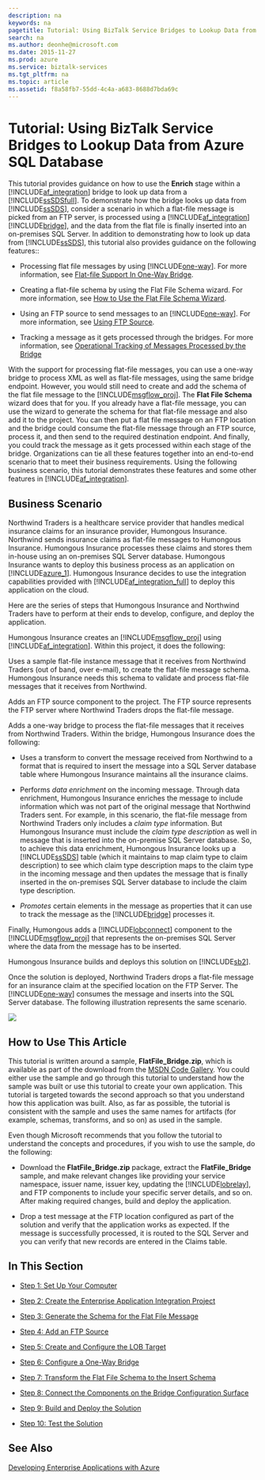 ```yaml
---
description: na
keywords: na
pagetitle: Tutorial: Using BizTalk Service Bridges to Lookup Data from Azure SQL Database
search: na
ms.author: deonhe@microsoft.com
ms.date: 2015-11-27
ms.prod: azure
ms.service: biztalk-services
ms.tgt_pltfrm: na
ms.topic: article
ms.assetid: f8a58fb7-55dd-4c4a-a683-8688d7bda69c
---
```

# Tutorial: Using BizTalk Service Bridges to Lookup Data from Azure SQL Database
This tutorial provides guidance on how to use the **Enrich** stage within a [!INCLUDE[af_integration](/Token/af_integration_md.md)] bridge to look up data from a [!INCLUDE[ssSDSfull](/Token/ssSDSfull_md.md)]. To demonstrate how the bridge looks up data from [!INCLUDE[ssSDS](/Token/ssSDS_md.md)], consider a scenario in which a flat-file message is picked from an FTP server, is processed using a [!INCLUDE[af_integration](/Token/af_integration_md.md)][!INCLUDE[bridge](/Token/bridge_md.md)], and the data from the flat file is finally inserted into an on-premises SQL Server. In addition to demonstrating how to look up data from [!INCLUDE[ssSDS](/Token/ssSDS_md.md)], this tutorial also provides guidance on the following features::

- Processing flat file messages by using [!INCLUDE[one-way](/Token/one-way_md.md)]. For more information, see [Flat-file Support In One-Way Bridge](http://go.microsoft.com/fwlink/p/?LinkID=248909).

- Creating a flat-file schema by using the Flat File Schema wizard. For more information, see [How to Use the Flat File Schema Wizard](http://go.microsoft.com/fwlink/p/?LinkId=248911).

- Using an FTP source to send messages to an [!INCLUDE[one-way](/Token/one-way_md.md)]. For more information, see [Using FTP Source](http://go.microsoft.com/fwlink/p/?LinkId=248912).

- Tracking a message as it gets processed through the bridges. For more information, see [Operational Tracking of Messages Processed by the Bridge](http://go.microsoft.com/fwlink/p/?LinkId=250919)

With the support for processing flat-file messages, you can use a one-way bridge to process XML as well as flat-file messages, using the same bridge endpoint. However, you would still need to create and add the schema of the flat file message to the [!INCLUDE[msgflow_proj](/Token/msgflow_proj_md.md)]. The **Flat File Schema** wizard does that for you. If you already have a flat-file message, you can use the wizard to generate the schema for that flat-file message and also add it to the project. You can then put a flat file message on an FTP location and the bridge could consume the flat-file message through an FTP source, process it, and then send to the required destination endpoint. And finally, you could track the message as it gets processed within each stage of the bridge. Organizations can tie all these features together into an end-to-end scenario that to meet their business requirements. Using the following business scenario, this tutorial demonstrates these features and some other features in [!INCLUDE[af_integration](/Token/af_integration_md.md)].

## Business Scenario
Northwind Traders is a healthcare service provider that handles medical insurance claims for an insurance provider, Humongous Insurance. Northwind sends insurance claims as flat-file messages to Humongous Insurance. Humongous Insurance processes these claims and stores them in-house using an on-premises SQL Server database. Humongous Insurance wants to deploy this business process as an application on [!INCLUDE[azure_1](/Token/azure_1_md.md)]. Humongous Insurance decides to use the integration capabilities provided with [!INCLUDE[af_integration_full](/Token/af_integration_full_md.md)] to deploy this application on the cloud.

Here are the series of steps that Humongous Insurance and Northwind Traders have to perform at their ends to develop, configure, and deploy the application.

Humongous Insurance creates an [!INCLUDE[msgflow_proj](/Token/msgflow_proj_md.md)] using [!INCLUDE[af_integration](/Token/af_integration_md.md)]. Within this project, it does the following:

Uses a sample flat-file instance message that it receives from Northwind Traders (out of band, over e-mail), to create the flat-file message schema. Humongous Insurance needs this schema to validate and process flat-file messages that it receives from Northwind.

Adds an FTP source component to the project. The FTP source represents the FTP server where Northwind Traders drops the flat-file message.

Adds a one-way bridge to process the flat-file messages that it receives from Northwind Traders. Within the bridge, Humongous Insurance does the following:

- Uses a transform to convert the message received from Northwind to a format that is required to insert the message into a SQL Server database table where Humongous Insurance maintains all the insurance claims.

- Performs *data enrichment* on the incoming message. Through data enrichment, Humongous Insurance enriches the message to include information which was not part of the original message that Northwind Traders sent. For example, in this scenario, the flat-file message from Northwind Traders only includes a *claim type* information. But Humongous Insurance must include the *claim type description* as well in message that is inserted into the on-premise SQL Server database. So, to achieve this data enrichment, Humongous Insurance looks up a [!INCLUDE[ssSDS](/Token/ssSDS_md.md)] table (which it maintains to map claim type to claim description) to see which claim type description maps to the claim type in the incoming message and then updates the message that is finally inserted in the on-premises SQL Server database to include the claim type description.

- *Promotes* certain elements in the message as properties that it can use to track the message as the [!INCLUDE[bridge](/Token/bridge_md.md)] processes it.

Finally, Humongous adds a [!INCLUDE[lobconnect](/Token/lobconnect_md.md)] component to the [!INCLUDE[msgflow_proj](/Token/msgflow_proj_md.md)] that represents the on-premises SQL Server where the data from the message has to be inserted.

Humongous Insurance builds and deploys this solution on [!INCLUDE[sb2](/Token/sb2_md.md)].

Once the solution is deployed, Northwind Traders drops a flat-file message for an insurance claim at the specified location on the FTP Server. The [!INCLUDE[one-way](/Token/one-way_md.md)] consumes the message and inserts into the SQL Server database. The following illustration represents the same scenario.

![](/Image/FFBridge-Scenario.gif)

## How to Use This Article
This tutorial is written around a sample, **FlatFile_Bridge.zip**, which is available as part of the download from the [MSDN Code Gallery](http://go.microsoft.com/fwlink/p/?LinkID=249449). You could either use the sample and go through this tutorial to understand how the sample was built or use this tutorial to create your own application. This tutorial is targeted towards the second approach so that you understand how this application was built. Also, as far as possible, the tutorial is consistent with the sample and uses the same names for artifacts (for example, schemas, transforms, and so on) as used in the sample.

Even though Microsoft recommends that you follow the tutorial to understand the concepts and procedures, if you wish to use the sample, do the following:

- Download the **FlatFile_Bridge.zip** package, extract the **FlatFile_Bridge** sample, and make relevant changes like providing your service namespace, issuer name, issuer key, updating the [!INCLUDE[lobrelay](/Token/lobrelay_md.md)], and FTP components to include your specific server details, and so on. After making required changes, build and deploy the application.

- Drop a test message at the FTP location configured as part of the solution and verify that the application works as expected. If the message is successfully processed, it is routed to the SQL Server and you can verify that new records are entered in the Claims table.

## In This Section

- [Step 1: Set Up Your Computer](/Topic/Step_1__Set_Up_Your_Computer.md)

- [Step 2: Create the Enterprise Application Integration Project](/Topic/Step_2__Create_the_Enterprise_Application_Integration_Project.md)

- [Step 3: Generate the Schema for the Flat File Message](/Topic/Step_3__Generate_the_Schema_for_the_Flat_File_Message.md)

- [Step 4: Add an FTP Source](/Topic/Step_4__Add_an_FTP_Source.md)

- [Step 5: Create and Configure the LOB Target](/Topic/Step_5__Create_and_Configure_the_LOB_Target.md)

- [Step 6: Configure a One-Way Bridge](/Topic/Step_6__Configure_a_One-Way_Bridge.md)

- [Step 7: Transform the Flat File Schema to the Insert Schema](/Topic/Step_7__Transform_the_Flat_File_Schema_to_the_Insert_Schema.md)

- [Step 8: Connect the Components on the Bridge Configuration Surface](/Topic/Step_8__Connect_the_Components_on_the_Bridge_Configuration_Surface.md)

- [Step 9: Build and Deploy the Solution](/Topic/Step_9__Build_and_Deploy_the_Solution.md)

- [Step 10: Test the Solution](/Topic/Step_10__Test_the_Solution.md)

## See Also
[Developing Enterprise Applications with Azure](http://msdn.microsoft.com/en-us/library/7a2eb23f-da18-438f-8d25-9852aa70fae1)

